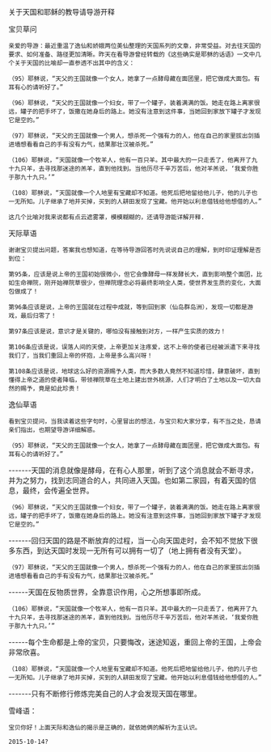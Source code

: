 关于天国和耶稣的教导请导游开释


宝贝草问    

    亲爱的导游：最近重温了逸仙和娇娥两位美仙整理的天国系列的文章，非常受益。对去往天国的要求、如何准备、路径更加清晰。昨天在看导游曾经转载的《这些确实是耶稣的话语》一文中几个关于天国的比喻却一直参透不出其中的含义：

    （95）耶稣说，“天父的王国就像一个女人，她拿了一点酵母藏在面团里，把它做成大面包。有耳有心的请听好了。”

    （96）耶稣说，“天父的王国就像一个妇女，带了一个罐子，装着满满的饭。她走在路上离家很远，罐子的把手坏了，饭撒在她身后的路上。她没有注意到这件事，当她回到家放下罐子才发现它是空的。”

    （97）耶稣说，“天父的王国就像一个男人，想杀死一个强有力的人，他在自己的家里拔出剑插进墙想看看自己的手有没有力气，结果那壮汉被杀死。”

    （106）耶稣说，“天国就像一个牧羊人，他有一百只羊。其中最大的一只走丢了，他离开了九十九只羊，去寻找那迷途的羔羊，直到他找到。当他历尽千辛万苦后，他对羊羔说，‘我爱你胜于那九十九只。’”

    （108）耶稣说，“天国就像一个人地里有宝藏却不知道。他死后把地留给他儿子，他的儿子也一无所知。儿子继承了地并买掉，买到的人耕田发现了宝藏。他开始以利息借钱给他想借的人。”

    这几个比喻对我来说都有点云遮雾罩，模模糊糊的，还请导游能详解开释.


天际草语

    谢谢宝贝提出问题，答案我也想知道，在等待导游回答时先说说自己的理解，到时印证理解是否到位：

    第95条，应该是说上帝的王国初始很微小，但它会像酵母一样发酵长大，直到影响整个面团，比如生命禅院，刚开始禅院草很少，但禅院理念必将最终影响全人类，使世界发生质的变化，大面包做成了！

    第96条应该是说，上帝的王国就在过程中成就，等到回到家（仙岛群岛洲），发现一切都是游戏，最后归零了！

    第97条应该是说，意识才是关键的，哪怕没有接触到对方，一样产生实质的效力！

    第106条应该是说，误落人间的天使，上帝更加关注疼爱，这不上帝的使者已经被派遣下来寻找我们了，当我们重回上帝的怀抱，上帝是多么高兴呀！

    第108条应该是说，地球这么好的资源赐予人类，而大多数人竟然不知道珍惜，肆意破坏，直到懂得上帝之道的使者降临，带领禅院草在土地上建出世外桃源，人们才明白了土地以及一切大自然的赐予，竟是如此珍贵！


逸仙草语

    看到宝贝提问，当我读着这些字句时，心里冒出的想法，与宝贝和大家分享，有不当之处，恳请亲们指出，也期望导游详细解惑。

    （95）耶稣说，“天父的王国就像一个女人，她拿了一点酵母藏在面团里，把它做成大面包。有耳有心的请听好了。”
-------天国的消息就像是酵母，在有心人那里，听到了这个消息就会不断寻求，并为之努力，找到志同道合的人，共同进入天国。也如第二家园，有着天国的信息，最终，会传遍全世界。

    （96）耶稣说，“天父的王国就像一个妇女，带了一个罐子，装着满满的饭。她走在路上离家很远，罐子的把手坏了，饭撒在她身后的路上。她没有注意到这件事，当她回到家放下罐子才发现它是空的。”
-------回归天国的路是不断放弃的过程，当一心向天国走时，会不知不觉放下很多东西，到达天国时发现一无所有可以拥有一切了（地上拥有者没有天堂）。

    （97）耶稣说，“天父的王国就像一个男人，想杀死一个强有力的人，他在自己的家里拔出剑插进墙想看看自己的手有没有力气，结果那壮汉被杀死。”
------天国在反物质世界，全靠意识作用，心之所想事即所成。

    （106）耶稣说，“天国就像一个牧羊人，他有一百只羊。其中最大的一只走丢了，他离开了九十九只羊，去寻找那迷途的羔羊，直到他找到。当他历尽千辛万苦后，他对羊羔说，‘我爱你胜于那九十九只。’”
------每个生命都是上帝的宝贝，只要悔改，迷途知返，重回上帝的王国，上帝会非常欣喜。

    （108）耶稣说，“天国就像一个人地里有宝藏却不知道。他死后把地留给他儿子，他的儿子也一无所知。儿子继承了地并买掉，买到的人耕田发现了宝藏。他开始以利息借钱给他想借的人。”
-------只有不断修行修炼完美自己的人才会发现天国在哪里。


雪峰语：

    宝贝你好！上面天际和逸仙的揭示是正确的，就依她俩的解析为主认识。

    2015-10-14?



